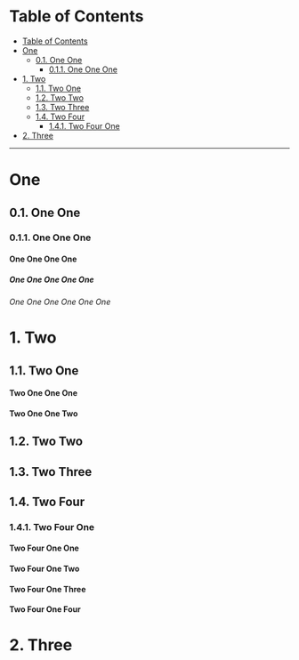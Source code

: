 <!-- !numberedheadings (skip=1 omit="One") -->

# Table of Contents

<!-- !toc -->

* [Table of Contents](#table-of-contents)
* [One](#one)
  * [0.1\. One One](#0-1-one-one)
    * [0.1.1\. One One One](#0-1-1-one-one-one)
* [1\. Two](#1-two)
  * [1.1\. Two One](#1-1-two-one)
  * [1.2\. Two Two](#1-2-two-two)
  * [1.3\. Two Three](#1-3-two-three)
  * [1.4\. Two Four](#1-4-two-four)
    * [1.4.1\. Two Four One](#1-4-1-two-four-one)
* [2\. Three](#2-three)

<!-- toc! -->

----

# One

## 0.1\. One One

### 0.1.1\. One One One

#### One One One One

##### One One One One One

###### One One One One One One

# 1\. Two

## 1.1\. Two One

#### Two One One One

#### Two One One Two

## 1.2\. Two Two

## 1.3\. Two Three

## 1.4\. Two Four

### 1.4.1\. Two Four One

#### Two Four One One

#### Two Four One Two

#### Two Four One Three

#### Two Four One Four

# 2\. Three


